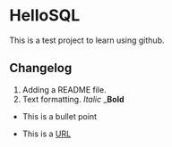 # HelloSQL

This is a test project to learn using github.


## Changelog
1. Adding a README file.
2. Text formatting. _Italic_ ___Bold__
* This is a bullet point

* This is a [URL](http://github.com)
